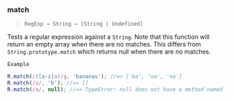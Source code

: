 ### match

> `RegExp → String → [String | Undefined]`

Tests a regular expression against a `String`. Note that this function will return an empty array when there are no matches. This differs from `String.prototype.match` which returns null when there are no matches.

`Example`

```js
R.match(/([a-z]a)/g, 'bananas'); //=> ['ba', 'na', 'na']
R.match(/a/, 'b'); //=> []
R.match(/a/, null); //=> TypeError: null does not have a method named "match"
```
